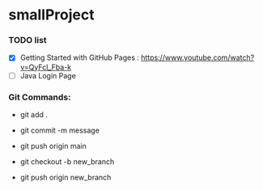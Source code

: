# smallProject

### TODO list

- [x] Getting Started with GitHub Pages : https://www.youtube.com/watch?v=QyFcl_Fba-k
- [ ] Java Login Page

### Git Commands:

- git add .
- git commit -m message
- git push origin main

- git checkout -b new_branch
- git push origin new_branch
